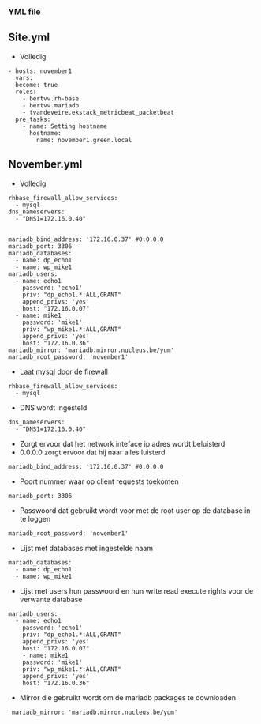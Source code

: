 ### YML file 
## Site.yml
- Volledig
```
- hosts: november1
  vars:
  become: true
  roles:
    - bertvv.rh-base
    - bertvv.mariadb
    - tvandeveire.ekstack_metricbeat_packetbeat
  pre_tasks:
    - name: Setting hostname
      hostname:
        name: november1.green.local
```
## November.yml
- Volledig
```
rhbase_firewall_allow_services:
  - mysql
dns_nameservers: 
  - "DNS1=172.16.0.40"


mariadb_bind_address: '172.16.0.37' #0.0.0.0
mariadb_port: 3306
mariadb_databases:
  - name: dp_echo1
  - name: wp_mike1
mariadb_users:
  - name: echo1
    password: 'echo1'
    priv: "dp_echo1.*:ALL,GRANT"
    append_privs: 'yes'
    host: "172.16.0.07"
  - name: mike1
    password: 'mike1'
    priv: "wp_mike1.*:ALL,GRANT"
    append_privs: 'yes'
    host: "172.16.0.36"
mariadb_mirror: 'mariadb.mirror.nucleus.be/yum'
mariadb_root_password: 'november1'  
```
- Laat mysql door de firewall
```
rhbase_firewall_allow_services:
  - mysql
```

- DNS wordt ingesteld
```
dns_nameservers: 
  - "DNS1=172.16.0.40"
```

- Zorgt ervoor dat het network inteface ip adres wordt beluisterd 
- 0.0.0.0 zorgt ervoor dat hij naar alles luisterd 
```
mariadb_bind_address: '172.16.0.37' #0.0.0.0
```

- Poort nummer waar op client requests toekomen
```
mariadb_port: 3306
```
- Passwoord dat gebruikt wordt voor met de root user op de database in te loggen
```
mariadb_root_password: 'november1' 
```

- Lijst met databases met ingestelde naam
```
mariadb_databases:
  - name: dp_echo1
  - name: wp_mike1
```

- Lijst met users hun passwoord en hun write read execute rights voor de verwante database
```
mariadb_users:
  - name: echo1
    password: 'echo1'
    priv: "dp_echo1.*:ALL,GRANT"
    append_privs: 'yes'
    host: "172.16.0.07"
    - name: mike1
    password: 'mike1'
    priv: "wp_mike1.*:ALL,GRANT"
    append_privs: 'yes'
    host: "172.16.0.36"
 ```

 - Mirror die gebruikt wordt om de mariadb packages te downloaden
  
 ```
  mariadb_mirror: 'mariadb.mirror.nucleus.be/yum'
 ```
  
